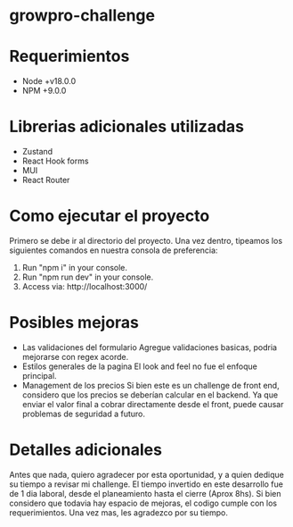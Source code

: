 # growpro-challenge

# Requerimientos
- Node +v18.0.0
- NPM +9.0.0

# Librerias adicionales utilizadas
- Zustand
- React Hook forms
- MUI
- React Router

# Como ejecutar el proyecto

Primero se debe ir al directorio del proyecto.
Una vez dentro, tipeamos los siguientes comandos en nuestra consola de preferencia:
1. Run "npm i" in your console.
2. Run "npm run dev" in your console.
3. Access via: http://localhost:3000/

# Posibles mejoras
- Las validaciones del formulario
    Agregue validaciones basicas, podria mejorarse con regex acorde.
- Estilos generales de la pagina
    El look and feel no fue el enfoque principal.
- Management de los precios
    Si bien este es un challenge de front end, considero que los precios se deberían calcular en el backend.
    Ya que enviar el valor final a cobrar directamente desde el front, puede causar problemas de seguridad a futuro.

# Detalles adicionales
Antes que nada, quiero agradecer por esta oportunidad, y a quien dedique su tiempo a revisar mi challenge.
El tiempo invertido en este desarrollo fue de 1 dia laboral, desde el planeamiento hasta el cierre (Aprox 8hs).
Si bien considero que todavia hay espacio de mejoras, el codigo cumple con los requerimientos.
Una vez mas, les agradezco por su tiempo.

